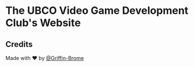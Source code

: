 # The UBCO Video Game Development Club's Website

## Credits
Made with :heart: by [@Griffin-Brome](https://github.com/Griffin-Brome)
